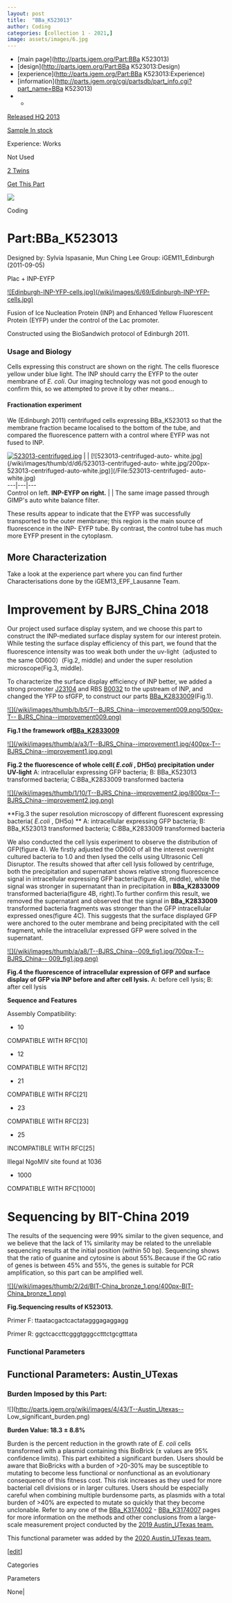 ```yaml
---
layout: post
title:  "BBa_K523013"
author: Coding
categories: [collection 1 - 2021,] 
image: assets/images/6.jpg
---
```



  * [main page](http://parts.igem.org/Part:BBa K523013)
  * [design](http://parts.igem.org/Part:BBa K523013:Design)
  * [experience](http://parts.igem.org/Part:BBa K523013:Experience)
  * [information](http://parts.igem.org/cgi/partsdb/part_info.cgi?part_name=BBa K523013)
  *   * 

[Released HQ 2013](http://parts.igem.org/Help:Part_Status_Box)

[Sample In stock](http://parts.igem.org/Help:Part_Status_Box)

Experience: Works

Not Used

[2 Twins](http://parts.igem.org/partsdb/twin_info.cgi?part=BBa_K523013)

[ Get This Part](http://parts.igem.org/partsdb/get_part.cgi?part=BBa_K523013)

![](http://parts.igem.org/images/partbypart/icon_coding.png)

Coding

# Part:BBa_K523013

Designed by: Sylvia Ispasanie, Mun Ching Lee   Group: iGEM11_Edinburgh
(2011-09-05)

Plac + INP-EYFP

[![Edinburgh-INP-YFP-cells.jpg](/wiki/images/6/69/Edinburgh-INP-YFP-
cells.jpg)](/File:Edinburgh-INP-YFP-cells.jpg)

[](/File:Edinburgh-INP-YFP-cells.jpg "Enlarge")

Fusion of Ice Nucleation Protein (INP) and Enhanced Yellow Fluorescent Protein
(EYFP) under the control of the Lac promoter.

Constructed using the BioSandwich protocol of Edinburgh 2011.

### Usage and Biology

Cells expressing this construct are shown on the right. The cells fluoresce
yellow under blue light. The INP should carry the EYFP to the outer membrane
of _E. coli_. Our imaging technology was not good enough to confirm this, so
we attempted to prove it by other means...

  

#### Fractionation experiment

We (Edinburgh 2011) centrifuged cells expressing BBa_K523013 so that the
membrane fraction became localised to the bottom of the tube, and compared the
fluorescence pattern with a control where EYFP was not fused to INP.

[![523013-centrifuged.jpg](/wiki/images/thumb/b/bb/523013-centrifuged.jpg/200px-523013-centrifuged.jpg)](/File:523013-centrifuged.jpg)
|  | [![523013-centrifuged-auto-
white.jpg](/wiki/images/thumb/d/d6/523013-centrifuged-auto-
white.jpg/200px-523013-centrifuged-auto-white.jpg)](/File:523013-centrifuged-
auto-white.jpg)  
---|---|---  
Control on left. **INP-EYFP on right.** |  |  The same image passed through
GIMP's auto white balance filter.  
  
These results appear to indicate that the EYFP was successfully transported to
the outer membrane; this region is the main source of fluorescence in the INP-
EYFP tube. By contrast, the control tube has much more EYFP present in the
cytoplasm.

## More Characterization

Take a look at the experience part where you can find further
Characterisations done by the iGEM13_EPF_Lausanne Team.

# Improvement by BJRS_China 2018

Our project used surface display system, and we choose this part to construct
the INP-mediated surface display system for our interest protein. While
testing the surface display efficiency of this part, we found that the
fluorescence intensity was too weak both under the uv-light（adjusted to the
same OD600）(Fig.2, middle) and under the super resolution microscope(Fig.3,
middle).

To characterize the surface display efficiency of INP better, we added a
strong promoter [J23104](http://parts.igem.org/Part:BBa_J23104) and RBS
[B0032](http://parts.igem.org/Part:BBa_B0032) to the upstream of INP, and
changed the YFP to sfGFP, to construct our parts
[BBa_K2833009](http://parts.igem.org/Part:BBa_K2833009)(Fig.1).

[![](/wiki/images/thumb/b/b5/T--BJRS_China--improvement009.png/500px-T--
BJRS_China--improvement009.png)](/File:T--BJRS_China--improvement009.png)

[](/File:T--BJRS_China--improvement009.png "Enlarge")

**Fig.1 the framework
of[BBa_K2833009](http://parts.igem.org/Part:BBa_K2833009)**

  
  

[![](/wiki/images/thumb/a/a3/T--BJRS_China--improvement1.jpg/400px-T--
BJRS_China--improvement1.jpg.png)](/File:T--BJRS_China--improvement1.jpg)

[](/File:T--BJRS_China--improvement1.jpg "Enlarge")

**Fig.2 the fluorescence of whole cell( _E.coli_ , DH5α) precipitation under
UV-light** A: intracellular expressing GFP bacteria; B: BBa_K523013
transformed bacteria; C:BBa_K2833009 transformed bacteria

  
  

[![](/wiki/images/thumb/1/10/T--BJRS_China--improvement2.jpg/800px-T--
BJRS_China--improvement2.jpg.png)](/File:T--BJRS_China--improvement2.jpg)

[](/File:T--BJRS_China--improvement2.jpg "Enlarge")

**Fig.3 the super resolution microscopy of different fluorescent expressing
bacteria( _E.coli_ , DH5α) ** A: intracellular expressing GFP bacteria; B:
BBa_K523013 transformed bacteria; C:BBa_K2833009 transformed bacteria

  
  

We also conducted the cell lysis experiment to observe the distribution of
GFP(figure 4). We firstly adjusted the OD600 of all the interest overnight
cultured bacteria to 1.0 and then lysed the cells using Ultrasonic Cell
Disruptor. The results showed that after cell lysis followed by centrifuge,
both the precipitation and supernatant shows relative strong fluorescence
signal in intracellular expressing GFP bacteria(figure 4B, middle), while the
signal was stronger in supernatant than in precipitation in **BBa_K2833009**
transformed bacteria(figure 4B, right).To further confirm this result, we
removed the supernatant and observed that the signal in **BBa_K2833009**
transformed bacteria fragments was stronger than the GFP intracellular
expressed ones(figure 4C). This suggests that the surface displayed GFP were
anchored to the outer membrane and being precipitated with the cell fragment,
while the intracellular expressed GFP were solved in the supernatant.

[![](/wiki/images/thumb/a/a8/T--BJRS_China--009_fig1.jpg/700px-T--BJRS_China--
009_fig1.jpg.png)](/File:T--BJRS_China--009_fig1.jpg)

[](/File:T--BJRS_China--009_fig1.jpg "Enlarge")

**Fig.4 the fluorescence of intracellular expression of GFP and surface
display of GFP via INP before and after cell lysis.** A: before cell lysis; B:
after cell lysis

  
  

**Sequence and Features**

  

Assembly Compatibility:

  * 10

COMPATIBLE WITH RFC[10]

  * 12

COMPATIBLE WITH RFC[12]

  * 21

COMPATIBLE WITH RFC[21]

  * 23

COMPATIBLE WITH RFC[23]

  * 25

INCOMPATIBLE WITH RFC[25]

Illegal NgoMIV site found at 1036  

  * 1000

COMPATIBLE WITH RFC[1000]

  

# Sequencing by BIT-China 2019

The results of the sequencing were 99% similar to the given sequence, and we
believe that the lack of 1% similarity may be related to the unreliable
sequencing results at the initial position (within 50 bp). Sequencing shows
that the ratio of guanine and cytosine is about 55%.Because if the GC ratio of
genes is between 45% and 55%, the genes is suitable for PCR amplification, so
this part can be amplified well.

[![](/wiki/images/thumb/2/2d/BIT-China_bronze_1.png/400px-BIT-
China_bronze_1.png)](/File:BIT-China_bronze_1.png)

[](/File:BIT-China_bronze_1.png "Enlarge")

**Fig.Sequencing results of K523013.**

  
  

Primer F: ttaatacgactcactatagggagaggagg

Primer R: ggctcaccttcgggtgggcctttctgcgtttata

  

  

### Functional Parameters

  

  

## Functional Parameters: Austin_UTexas

### Burden Imposed by this Part:

![](http://parts.igem.org/wiki/images/4/43/T--Austin_Utexas--
Low_significant_burden.png)

**Burden Value: 18.3 ± 8.8%**

Burden is the percent reduction in the growth rate of _E. coli_ cells
transformed with a plasmid containing this BioBrick (± values are 95%
confidence limits). This part exhibited a significant burden. Users should be
aware that BioBricks with a burden of >20-30% may be susceptible to mutating
to become less functional or nonfunctional as an evolutionary consequence of
this fitness cost. This risk increases as they used for more bacterial cell
divisions or in larger cultures. Users should be especially careful when
combining multiple burdensome parts, as plasmids with a total burden of >40%
are expected to mutate so quickly that they become unclonable. Refer to any
one of the [BBa_K3174002](http://parts.igem.org/Part:BBa_K3174002) \-
[BBa_K3174007](http://parts.igem.org/Part:BBa_K3174007) pages for more
information on the methods and other conclusions from a large-scale
measurement project conducted by the [2019 Austin_UTexas
team.](https://2019.igem.org/Team:Austin_UTexas)

This functional parameter was added by the [2020 Austin_UTexas
team.](https://2020.igem.org/Team:Austin_UTexas/Contribution)

[[edit](http://parts.igem.org/partsdb/part_info.cgi?part_name=BBa_K523013)]

Categories

Parameters

None|


